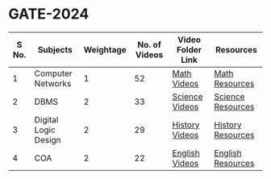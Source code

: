 # GATE-2024

<table>
  <thead>
    <tr>
      <th>S No.</th>
      <th>Subjects</th>
      <th>Weightage</th>
      <th>No. of Videos</th>
      <th>Video Folder Link</th>
      <th>Resources</th>
    </tr>
  </thead>
  <tbody>
    <tr>
      <td>1</td>
      <td>Computer Networks</td>
      <td>1</td>
      <td>52</td>
      <td><a href="https://example.com/math">Math Videos</a></td>
      <td><a href="https://example.com/math/resources">Math Resources</a></td>
    </tr>
    <tr>
      <td>2</td>
      <td>DBMS</td>
      <td>2</td>
      <td>33</td>
      <td><a href="https://example.com/science">Science Videos</a></td>
      <td><a href="https://example.com/science/resources">Science Resources</a></td>
    </tr>
    <tr>
      <td>3</td>
      <td>Digital Logic Design</td>
      <td>2</td>
      <td>29</td>
      <td><a href="https://example.com/history">History Videos</a></td>
      <td><a href="https://example.com/history/resources">History Resources</a></td>
    </tr>
    <tr>
      <td>4</td>
      <td>COA</td>
      <td>2</td>
      <td>22</td>
      <td><a href="https://example.com/english">English Videos</a></td>
      <td><a href="https://example.com/english/resources">English Resources</a></td>
    </tr>
  </tbody>
</table>
